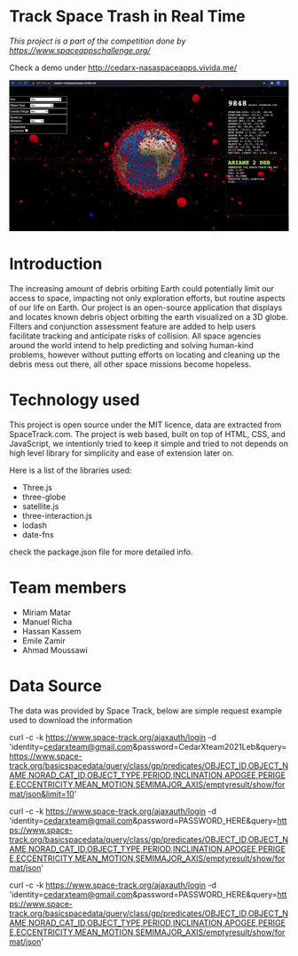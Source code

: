 # Track Space Trash in Real Time

<i>This project is a part of the competition done by https://www.spaceappschallenge.org/</i>

Check a demo under http://cedarx-nasaspaceapps.vivida.me/

![Intro](intro.gif)

# Introduction
The increasing amount of debris orbiting Earth could potentially limit our access to space, impacting not only exploration efforts, but routine aspects of our life on Earth. Our project is an open-source application that displays and locates known debris object orbiting the earth visualized on a 3D globe. Filters and conjunction assessment feature are added to help users facilitate tracking and anticipate risks of collision. All space agencies around the world intend to help predicting and solving human-kind problems, however without putting efforts on locating and cleaning up the debris mess out there, all other space missions become hopeless.

# Technology used
 This project is open source under the MIT licence, data are extracted from SpaceTrack.com.
 The project is web based, built on top of HTML, CSS, and JavaScript, we intentionly tried to keep it simple and tried to not depends on high level library for simplicity and ease of extension later on.

Here is a list of the libraries used:
 - Three.js
 - three-globe
 - satellite.js
 - three-interaction.js
 - lodash
 - date-fns

check the package.json file for more detailed info.

# Team members
 - Miriam Matar
 - Manuel Richa
 - Hassan Kassem
 - Emile Zamir
 - Ahmad Moussawi

# Data Source
The data was provided by Space Track, below are simple request example used to download the information

curl -c -k https://www.space-track.org/ajaxauth/login -d 'identity=cedarxteam@gmail.com&password=CedarXteam2021Leb&query=https://www.space-track.org/basicspacedata/query/class/gp/predicates/OBJECT_ID,OBJECT_NAME,NORAD_CAT_ID,OBJECT_TYPE,PERIOD,INCLINATION,APOGEE,PERIGEE,ECCENTRICITY,MEAN_MOTION,SEMIMAJOR_AXIS/emptyresult/show/format/json&limit=10'

curl -c -k https://www.space-track.org/ajaxauth/login -d 'identity=cedarxteam@gmail.com&password=PASSWORD_HERE&query=https://www.space-track.org/basicspacedata/query/class/gp/predicates/OBJECT_ID,OBJECT_NAME,NORAD_CAT_ID,OBJECT_TYPE,PERIOD,INCLINATION,APOGEE,PERIGEE,ECCENTRICITY,MEAN_MOTION,SEMIMAJOR_AXIS/emptyresult/show/format/json'

curl -c -k https://www.space-track.org/ajaxauth/login -d 'identity=cedarxteam@gmail.com&password=PASSWORD_HERE&query=https://www.space-track.org/basicspacedata/query/class/gp/predicates/OBJECT_ID,OBJECT_NAME,NORAD_CAT_ID,OBJECT_TYPE,PERIOD,INCLINATION,APOGEE,PERIGEE,ECCENTRICITY,MEAN_MOTION,SEMIMAJOR_AXIS/emptyresult/show/format/json'